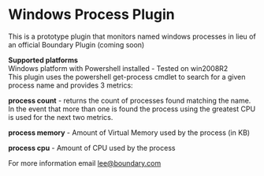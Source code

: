 # Windows Process Plugin
This is a prototype plugin that monitors named windows processes in lieu of an official Boundary Plugin (coming soon)

**Supported platforms**  
Windows platform with Powershell installed - Tested on win2008R2  
This plugin uses the powershell get-process cmdlet to search for a given process name and provides 3 metrics:  

**process count** - returns  the count of processes found matching the name. In the event that more than one is found the process using the greatest CPU is used for the next two metrics.

**process memory** - Amount of Virtual Memory used by the process (in KB)

**process cpu** - Amount of CPU used by the process

For more information email lee@boundary.com
